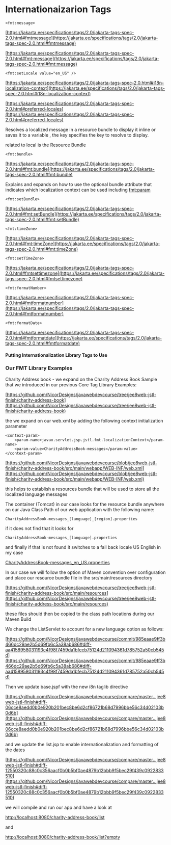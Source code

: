 # Internationaizarion Tags

	<fmt:message>
		
[https://jakarta.ee/specifications/tags/2.0/jakarta-tags-spec-2.0.html#fmtmessage](https://jakarta.ee/specifications/tags/2.0/jakarta-tags-spec-2.0.html#fmtmessage)

[https://jakarta.ee/specifications/tags/2.0/jakarta-tags-spec-2.0.html#fmt:message](https://jakarta.ee/specifications/tags/2.0/jakarta-tags-spec-2.0.html#fmt:message)

	<fmt:setLocale value="en_US" />
	
[https://jakarta.ee/specifications/tags/2.0/jakarta-tags-spec-2.0.html#i18n-localization-context](https://jakarta.ee/specifications/tags/2.0/jakarta-tags-spec-2.0.html#i18n-localization-context)

[https://jakarta.ee/specifications/tags/2.0/jakarta-tags-spec-2.0.html#preferred-locales](https://jakarta.ee/specifications/tags/2.0/jakarta-tags-spec-2.0.html#preferred-locales)

	

Resolves a localized message in a resource bundle to display it inline or saves it to a variable , the key specifies the key to resolve to display.

related to local is the Resource Bundle

	<fmt:bundle>
	
[https://jakarta.ee/specifications/tags/2.0/jakarta-tags-spec-2.0.html#fmt:bundle](https://jakarta.ee/specifications/tags/2.0/jakarta-tags-spec-2.0.html#fmt:bundle)

Explains and expands on how to use the optional bundle attribute that indicates which localization context can be used including <fmt:param>

	<fmt:setBundle>

[https://jakarta.ee/specifications/tags/2.0/jakarta-tags-spec-2.0.html#fmt:setBundle](https://jakarta.ee/specifications/tags/2.0/jakarta-tags-spec-2.0.html#fmt:setBundle)


	<fmt:timeZone>

[https://jakarta.ee/specifications/tags/2.0/jakarta-tags-spec-2.0.html#fmt:timeZone](https://jakarta.ee/specifications/tags/2.0/jakarta-tags-spec-2.0.html#fmt:timeZone)

	<fmt:setTimeZone>

[https://jakarta.ee/specifications/tags/2.0/jakarta-tags-spec-2.0.html#fmtsettimezone](https://jakarta.ee/specifications/tags/2.0/jakarta-tags-spec-2.0.html#fmtsettimezone)

	<fmt:formatNumber>

[https://jakarta.ee/specifications/tags/2.0/jakarta-tags-spec-2.0.html#fmtformatnumber](https://jakarta.ee/specifications/tags/2.0/jakarta-tags-spec-2.0.html#fmtformatnumber)

	<fmt:formatDate>

[https://jakarta.ee/specifications/tags/2.0/jakarta-tags-spec-2.0.html#fmtformatdate](https://jakarta.ee/specifications/tags/2.0/jakarta-tags-spec-2.0.html#fmtformatdate)


#### Putting Internationalization  Library Tags to Use 
### Our FMT Library Examples
Charity Address book - we expand on the Charity Address Book Sample that we introduced in our previous Core Tag Library Examples:

[https://github.com/NicorDesigns/javawebdevcourse/tree/jee8web-jstl-finish/charity-address-book](https://github.com/NicorDesigns/javawebdevcourse/tree/jee8web-jstl-finish/charity-address-book)

the we expand on our web.xml by adding the following context initialization parameter

	<context-param>
        <param-name>javax.servlet.jsp.jstl.fmt.localizationContext</param-name>
        <param-value>CharityAddressBook-messages</param-value>
    </context-param>

[https://github.com/NicorDesigns/javawebdevcourse/blob/jee8web-jstl-finish/charity-address-book/src/main/webapp/WEB-INF/web.xml](https://github.com/NicorDesigns/javawebdevcourse/blob/jee8web-jstl-finish/charity-address-book/src/main/webapp/WEB-INF/web.xml)


this helps to establish a resources bundle that will be used to store all the localized language messages    



The container (Tomcat) in our case looks for the resource bundle anywhere on our Java Class Path of our web application
with the following name:

	CharityAddressBook-messages_[language]_[region].properties
	
if it does not find that it looks for
	
	CharityAddressBook-messages_[language].properties
	
and finally if that is not found it switches to a fall back locale US English in my case 
 		

[CharityAddressBook-messages_en_US.properties](https://github.com/NicorDesigns/javawebdevcourse/blob/jee8web-jstl-finish/charity-address-book/src/main/resources/CharityAddressBook-messages_en_US.properties)


In our case we will follow the option of Maven convention over configuration and place our resource bundle file
in the src/main/resources directory


[https://github.com/NicorDesigns/javawebdevcourse/tree/jee8web-jstl-finish/charity-address-book/src/main/resources](https://github.com/NicorDesigns/javawebdevcourse/tree/jee8web-jstl-finish/charity-address-book/src/main/resources)

these files should then be copied to the class path locations during our Maven Build

We change the ListServlet to account for a new language option as follows:

[https://github.com/NicorDesigns/javawebdevcourse/commit/985eaae9ff3b466dc29ae2b5d69fb6c5a38ab686#diff-aa4158958031193c4f98f7459da1bfecb75124d211094361d785752a50cb545d](https://github.com/NicorDesigns/javawebdevcourse/commit/985eaae9ff3b466dc29ae2b5d69fb6c5a38ab686#diff-aa4158958031193c4f98f7459da1bfecb75124d211094361d785752a50cb545d)


Then we update base.jspf with the new i8n taglib directive

[https://github.com/NicorDesigns/javawebdevcourse/compare/master...jee8web-jstl-finish#diff-06cce8aedd0b0e920b201bec8be6d2cf86721b68d7996bbe56c34d02103b0d6b](https://github.com/NicorDesigns/javawebdevcourse/compare/master...jee8web-jstl-finish#diff-06cce8aedd0b0e920b201bec8be6d2cf86721b68d7996bbe56c34d02103b0d6b)


and we update the list.jsp to enable internationalization and formatting of the dates

[https://github.com/NicorDesigns/javawebdevcourse/compare/master...jee8web-jstl-finish#diff-12550320c88c0c356aacf0b0b5bf0ae4879b12bbb9f5bec29f439c0922833510](https://github.com/NicorDesigns/javawebdevcourse/compare/master...jee8web-jstl-finish#diff-12550320c88c0c356aacf0b0b5bf0ae4879b12bbb9f5bec29f439c0922833510)


we will compile and run our app and have a look at

[http://localhost:8080/charity-address-book/list](http://localhost:8080/charity-address-book/list)

and

[http://localhost:8080/charity-address-book/list?empty](http://localhost:8080/charity-address-book/list?empty)





